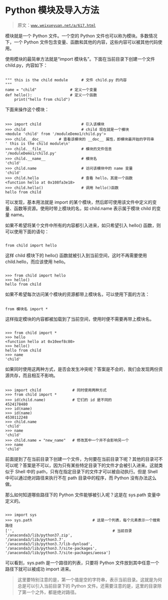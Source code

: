 # Python 模块及导入方法

> 原文：[`www.weixueyuan.net/a/617.html`](http://www.weixueyuan.net/a/617.html)

模块就是一个 Python 文件。一个空的 Python 文件也可以称为模块。多数情况下，一个 Python 文件包含变量、函数和其他的内容，这些内容可以被其他代码使用。

使用模块的最简单方法就是“import 模块名”。下面在当前目录下创建一个文件 child.py，内容如下：

```

""" this is the child module      # 文件 child.py 的内容
"""    
name = "child"               # 定义一个变量
def hello():                 # 定义一个函数
    print("hello from child")
```

下面来操作这个模块：

```

>>> import child                  # 引入该模块
>>> child                         # child 现在就是一个模块
<module 'child' from '/moduleDemo1/child.py'>
>>> child.__doc__       # 查看该模块的 __doc__ 属性，即模块最开始的字符串
' this is the child module\n'
>>> child.__file__                # 模块的文件信息
'/moduleDemo1/child.py'
>>> child.__name__                # 模块名
'child'
>>> child.name                    # 访问该模块中的 name 变量
'child'
>>> child.hello                   # 查看 hello，其是一个函数
<function hello at 0x108fa3e18>
>>> child.hello()                 # 调用 hello()函数
hello from child
```

可以发现，基本用法就是 import 的某个模块，然后即可使用该文件中定义的变量、函数等资源。使用时带上模块的名，如 child.name 表示属于模块 child 的变量 name。

如果不希望将某个文件中所有的内容都引入进来，如只希望引入 hello() 函数，则可以使用下面的语句：

```

from child import hello
```

这样 child 模块下的 hello() 函数就被引入到当前空间，这时不再需要使用 child.hello，而应该使用 hello。

```

>>> from child import hello
>>> hello()
hello from child
```

如果不希望每次访问某个模块的资源都带上模块名，可以使用下面的方法：

```

from 模块名 import *
```

这样指定模块的内容都被加载到了当前空间，使用时便不需要再带上模块名。

```

>>> from child import *
>>> hello
<function hello at 0x10eef8c80>
>>> hello()
hello from child
>>> name
'child'
```

如果同时使用这两种方式，是否会发生冲突呢？答案是不会的，我们会发现两份资源共存，而且相互不影响。

```

>>> import child              # 同时使用两种方式
>>> from child import *
>>> id(child.name)            # 它们的 id 是不同的
4524178480
>>> id(name)
>>> id(name)
4530112248
>>> child.name
'child'
>>> name
'child'
>>> child.name = "new_name"   # 修改其中一个并不会影响另一个
>>> name
'child'
```

前面提到了在当前目录下创建一个文件，为何要在当前目录下呢？其他的目录可不可以呢？答案是不可以，因为只有某些特定目录下的文件才会被引入进来。这就类似于 Shell 中的 path，只有在指定目录下的文件才可以被自动执行。但是 Shell 中可以通过绝对路径来执行不在 path 目录中的程序，而 Python 没有办法这么做。

那么如何知道哪些路径下的 Python 文件能够被引入呢？这是在 sys.path 变量中定义的。

```

>>> import sys
>>> sys.path                           # 这是一个列表，每个元素表示一个搜索路径
['',                                            # 当前目录
'/anaconda3/lib/python37.zip',
'/anaconda3/lib/python3.7',
'/anaconda3/lib/python3.7/lib-dynload',
'/anaconda3/lib/python3.7/site-packages',
'/anaconda3/lib/python3.7/site-packages/aeosa']
```

可以看到，sys.path 是一个路径的列表，只要将 Python 文件放到其中任意一个路径下就可以被成功 import 进来。

> 这里要特别注意的是，第一个值是空的字符串，表示当前目录。这就是为何总是可以引入当前目录下的 Python 文件。还需要注意的是，这里的目录除了第一个之外，都是绝对路径。